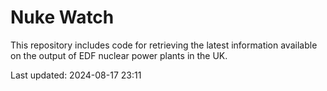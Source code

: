 # Nuke Watch

This repository includes code for retrieving the latest information available on the output of EDF nuclear power plants in the UK.

Last updated: 2024-08-17 23:11